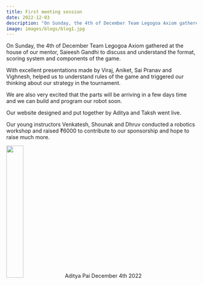 ```yaml
---
title: First meeting session
date: 2022-12-03
description: "On Sunday, the 4th of December Team Legogoa Axiom gathered at the house of our mentor.."
image: images/blogs/blog1.jpg
---
```


On Sunday, the 4th of December Team Legogoa Axiom gathered at the house of our mentor, Saieesh Gandhi to discuss and understand the format, scoring system and components of the game.

With excellent presentations made by Viraj, Aniket, Sai Pranav and Vighnesh, helped us to understand rules of the game and triggered our thinking about our strategy in the tournament.

We are also very excited that the parts will be arriving in a few days time and we can build and program our robot soon.

Our website designed and put together by Aditya and Taksh went live.

Our young instructors Venkatesh, Shounak and Dhruv conducted a robotics workshop and raised ₹6000 to contribute to our sponsorship and hope to raise much more. 

<div class="author">
<img width="30%" class="author-image" src="/images/team_members/aditya.jpeg"s />
  <span class="author-name">Aditya Pai</span>
  <span class="author-divider"></span>
  <span class="author-date">December 4th 2022</span>
</div>